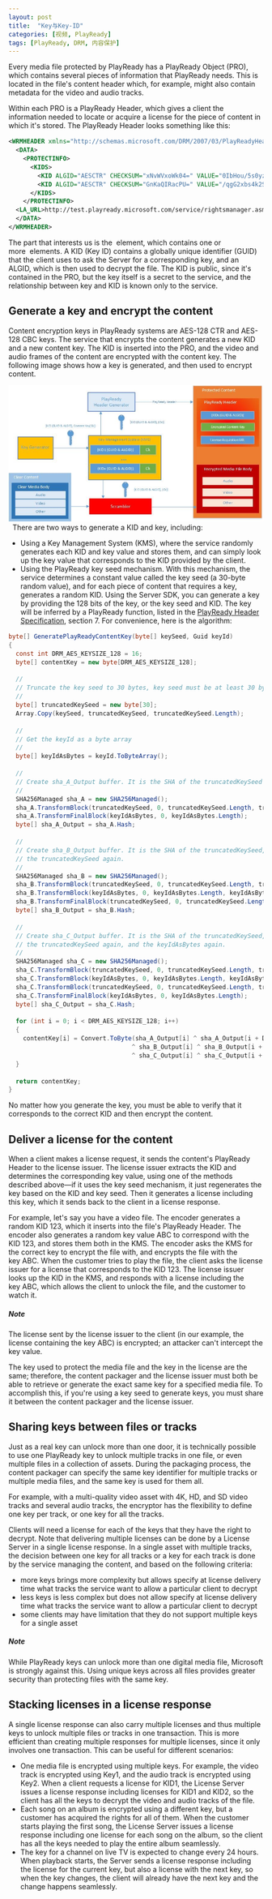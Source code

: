 ```yaml
---
layout: post
title:  "Key与Key-ID"
categories: [视频, PlayReady]
tags: [PlayReady, DRM, 内容保护]
---
```


Every media file protected by PlayReady has a PlayReady Object (PRO), which contains several pieces of information that PlayReady needs. This is located in the file's content header which, for example, might also contain metadata for the video and audio tracks.

Within each PRO is a PlayReady Header, which gives a client the information needed to locate or acquire a license for the piece of content in which it's stored. The PlayReady Header looks something like this:

```xml
<WRMHEADER xmlns="http://schemas.microsoft.com/DRM/2007/03/PlayReadyHeader" version="4.2.0.0">
  <DATA>
    <PROTECTINFO>
      <KIDS>
        <KID ALGID="AESCTR" CHECKSUM="xNvWVxoWk04=" VALUE="0IbHou/5s0yzM80yOkKEpQ=="></KID>
        <KID ALGID="AESCTR" CHECKSUM="GnKaQIRacPU=" VALUE="/qgG2xbs4k2SKCxx6bhWqw=="></KID>
      </KIDS>
    </PROTECTINFO>
  <LA_URL>http://test.playready.microsoft.com/service/rightsmanager.asmx</LA_URL>
  </DATA>
</WRMHEADER>
```

The part that interests us is the <KIDS> element, which contains one or more <KID> elements. A KID (Key ID) contains a globally unique identifier (GUID) that the client uses to ask the Server for a corresponding key, and an ALGID, which is then used to decrypt the file. The KID is public, since it's contained in the PRO, but the key itself is a secret to the service, and the relationship between key and KID is known only to the service.

## Generate a key and encrypt the content
Content encryption keys in PlayReady systems are AES-128 CTR and AES-128 CBC keys. The service that encrypts the content generates a new KID and a new content key. The KID is inserted into the PRO, and the video and audio frames of the content are encrypted with the content key. The following image shows how a key is generated, and then used to encrypt content.

![](/assets/pr-key/playready_encryption.jpg)
 
There are two ways to generate a KID and key, including:
* Using a Key Management System (KMS), where the service randomly generates each KID and key value and stores them, and can simply look up the key value that corresponds to the KID provided by the client. 
* Using the PlayReady key seed mechanism. With this mechanism, the service determines a constant value called the key seed (a 30-byte random value), and for each piece of content that requires a key, generates a random KID. Using the Server SDK, you can generate a key by providing the 128 bits of the key, or the key seed and KID. The key will be inferred by a PlayReady function, listed in the [PlayReady Header Specification](https://docs.microsoft.com/en-us/playready/specifications/playready-header-specification), section 7. For convenience, here is the algorithm:

```csharp
byte[] GeneratePlayReadyContentKey(byte[] keySeed, Guid keyId)
{
  const int DRM_AES_KEYSIZE_128 = 16;
  byte[] contentKey = new byte[DRM_AES_KEYSIZE_128];

  //
  // Truncate the key seed to 30 bytes, key seed must be at least 30 bytes long.
  //
  byte[] truncatedKeySeed = new byte[30];
  Array.Copy(keySeed, truncatedKeySeed, truncatedKeySeed.Length);

  //
  // Get the keyId as a byte array
  //
  byte[] keyIdAsBytes = keyId.ToByteArray();

  //
  // Create sha_A_Output buffer. It is the SHA of the truncatedKeySeed and the keyIdAsBytes
  //
  SHA256Managed sha_A = new SHA256Managed();
  sha_A.TransformBlock(truncatedKeySeed, 0, truncatedKeySeed.Length, truncatedKeySeed, 0);
  sha_A.TransformFinalBlock(keyIdAsBytes, 0, keyIdAsBytes.Length);
  byte[] sha_A_Output = sha_A.Hash;

  //
  // Create sha_B_Output buffer. It is the SHA of the truncatedKeySeed, the keyIdAsBytes, and
  // the truncatedKeySeed again.
  //
  SHA256Managed sha_B = new SHA256Managed();
  sha_B.TransformBlock(truncatedKeySeed, 0, truncatedKeySeed.Length, truncatedKeySeed, 0);
  sha_B.TransformBlock(keyIdAsBytes, 0, keyIdAsBytes.Length, keyIdAsBytes, 0);
  sha_B.TransformFinalBlock(truncatedKeySeed, 0, truncatedKeySeed.Length);
  byte[] sha_B_Output = sha_B.Hash;

  //
  // Create sha_C_Output buffer. It is the SHA of the truncatedKeySeed, the keyIdAsBytes,
  // the truncatedKeySeed again, and the keyIdAsBytes again.
  //
  SHA256Managed sha_C = new SHA256Managed();
  sha_C.TransformBlock(truncatedKeySeed, 0, truncatedKeySeed.Length, truncatedKeySeed, 0);
  sha_C.TransformBlock(keyIdAsBytes, 0, keyIdAsBytes.Length, keyIdAsBytes, 0);
  sha_C.TransformBlock(truncatedKeySeed, 0, truncatedKeySeed.Length, truncatedKeySeed, 0);
  sha_C.TransformFinalBlock(keyIdAsBytes, 0, keyIdAsBytes.Length);
  byte[] sha_C_Output = sha_C.Hash;

  for (int i = 0; i < DRM_AES_KEYSIZE_128; i++)
  {
    contentKey[i] = Convert.ToByte(sha_A_Output[i] ^ sha_A_Output[i + DRM_AES_KEYSIZE_128]
                                  ^ sha_B_Output[i] ^ sha_B_Output[i + DRM_AES_KEYSIZE_128]
                                  ^ sha_C_Output[i] ^ sha_C_Output[i + DRM_AES_KEYSIZE_128]);
  }

  return contentKey;
}
```
No matter how you generate the key, you must be able to verify that it corresponds to the correct KID and then encrypt the content.

## Deliver a license for the content

When a client makes a license request, it sends the content's PlayReady Header to the license issuer. The license issuer extracts the KID and determines the corresponding key value, using one of the methods described above—if it uses the key seed mechanism, it just regenerates the key based on the KID and key seed. Then it generates a license including this key, which it sends back to the client in a license response.

For example, let's say you have a video file. The encoder generates a random KID 123, which it inserts into the file's PlayReady Header. The encoder also generates a random key value ABC to correspond with the KID 123, and stores them both in the KMS. The encoder asks the KMS for the correct key to encrypt the file with, and encrypts the file with the key ABC. When the customer tries to play the file, the client asks the license issuer for a license that corresponds to the KID 123. The license issuer looks up the KID in the KMS, and responds with a license including the key ABC, which allows the client to unlock the file, and the customer to watch it.

##### Note
The license sent by the license issuer to the client (in our example, the license containing the key ABC) is encrypted; an attacker can't intercept the key value.

The key used to protect the media file and the key in the license are the same; therefore, the content packager and the license issuer must both be able to retrieve or generate the exact same key for a specified media file. To accomplish this, if you're using a key seed to generate keys, you must share it between the content packager and the license issuer.

## Sharing keys between files or tracks
Just as a real key can unlock more than one door, it is technically possible to use one PlayReady key to unlock multiple tracks in one file, or even multiple files in a collection of assets. During the packaging process, the content packager can specify the same key identifier for multiple tracks or multiple media files, and the same key is used for them all.

For example, with a multi-quality video asset with 4K, HD, and SD video tracks and several audio tracks, the encryptor has the flexibility to define one key per track, or one key for all the tracks.

Clients will need a license for each of the keys that they have the right to decrypt. Note that delivering multiple licenses can be done by a License Server in a single license response.
In a single asset with multiple tracks, the decision between one key for all tracks or a key for each track is done by the service managing the content, and based on the following criteria:
* more keys brings more complexity but allows specify at license delivery time what tracks the service want to allow a particular client to decrypt
* less keys is less complex but does not allow specify at license delivery time what tracks the service want to allow a particular client to decrypt
* some clients may have limitation that they do not support multiple keys for a single asset

##### Note
While PlayReady keys can unlock more than one digital media file, Microsoft is strongly against this. Using unique keys across all files provides greater security than protecting files with the same key.

## Stacking licenses in a license response
A single license response can also carry multiple licenses and thus multiple keys to unlock multiple files or tracks in one transaction. This is more efficient than creating multiple responses for multiple licenses, since it only involves one transaction. This can be useful for different scenarios:
* One media file is encrypted using multiple keys. For example, the video track is encrypted using Key1, and the audio track is encrypted using Key2. When a client requests a license for KID1, the License Server issues a license response including licenses for KID1 and KID2, so the client has all the keys to decrypt the video and audio tracks of the file. 
* Each song on an album is encrypted using a different key, but a customer has acquired the rights for all of them. When the customer starts playing the first song, the License Server issues a license response including one license for each song on the album, so the client has all the keys needed to play the entire album seamlessly. 
* The key for a channel on live TV is expected to change every 24 hours. When playback starts, the Server sends a license response including the license for the current key, but also a license with the next key, so when the key changes, the client will already have the next key and the change happens seamlessly. 

